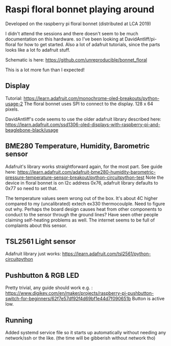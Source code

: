 
# Raspi floral bonnet playing around

Developed on the raspberry pi floral bonnet (distributed at LCA 2019)

I didn't attend the sessions and there doesn't seem to be much documentation on this hardware.
so I've been looking at DavidAntliff/pi-floral for how to get started.
Also a lot of adafruit tutorials, since the parts looks like a lot fo adafruit stuff.

Schematic is here: https://github.com/unreproducible/bonnet_floral


This is a lot more fun than I expected!


## Display

Tutorial: https://learn.adafruit.com/monochrome-oled-breakouts/python-usage-2
The floral bonnet uses SPI to connect to the display. 128 x 64 pixels.


DavidAntliff's code seems to use the older adafruit library described here: https://learn.adafruit.com/ssd1306-oled-displays-with-raspberry-pi-and-beaglebone-black/usage

## BME280 Temperature, Humidity, Barometric sensor

Adafruit's library works straightforward again, for the most part.
See guide here: https://learn.adafruit.com/adafruit-bme280-humidity-barometric-pressure-temperature-sensor-breakout/python-circuitpython-test
Note the device in floral bonnet is on I2c address 0x76, adafruit library defaults to 0x77 so need to set that.

The temperature values seem wrong out of the box.
It's about 4C higher compared to my (uncalibrated) extech ex330 thermocoulple.
Need to figure out why.
Perhaps the board design causes heat from other components to conduct to the sensor through the ground lines?
Have seen other people claiming self-heating problems as well.
The internet seems to be full of complaints about this sensor.

## TSL2561 Light sensor

Adafruit library just works: https://learn.adafruit.com/tsl2561/python-circuitpython

## Pushbutton & RGB LED

Pretty trivial, any guide should work e.g. : https://www.digikey.com/en/maker/projects/raspberry-pi-pushbutton-switch-for-beginners/62f7e57df92f4d69bf1e44d7f090651b
Button is active low.

## Running
Added systemd service file so it starts up automatically without needing any network/ssh or the like.
(the time will be gibberish without network tho)
